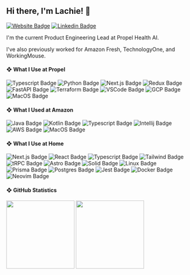 ## Hi there, I'm Lachie! 👋

[![Website Badge](https://img.shields.io/badge/-lachie.xyz-444?style=for-the-badge&logo=Firefox&logoColor=89EACD)](https://lachie.xyz)
[![Linkedin Badge](https://img.shields.io/badge/-LinkedIn-blue?style=for-the-badge&logo=Linkedin&logoColor=white&link=https://www.linkedin.com/in/lachlan-underhill-7476681a0)](https://www.linkedin.com/in/lachlan-underhill-7476681a0)

I'm the current Product Engineering Lead at Propel Health AI.

I've also previously worked for Amazon Fresh, TechnologyOne, and WorkingMouse.

#### ❖ What I Use at Propel

![Typescript Badge](https://img.shields.io/badge/TypeScript-007ACC?style=for-the-badge&logo=typescript&logoColor=white)
![Python Badge](https://img.shields.io/badge/Python-3776AB?logo=python&style=for-the-badge&logoColor=white)
![Next.js Badge](https://img.shields.io/badge/next\.js-000000?logo=nextdotjs&style=for-the-badge&logoColor=white)
![Redux Badge](https://img.shields.io/badge/-redux-764ABC?style=for-the-badge&logo=redux&logoColor=white)
![FastAPI Badge](https://img.shields.io/badge/FastAPI-009688?logo=FastAPI&style=for-the-badge&logoColor=white)
![Terraform Badge](https://img.shields.io/badge/Terraform-7B42BC?logo=terraform&style=for-the-badge&logoColor=white)
![VSCode Badge](https://img.shields.io/badge/VS_Code-007ACC?logo=visualstudiocode&style=for-the-badge&logoColor=white)
![GCP Badge](https://img.shields.io/badge/GCP-4285F4?style=for-the-badge&logo=googlecloud&logoColor=white)
![MacOS Badge](https://img.shields.io/badge/MacOS-white?logo=apple&style=for-the-badge&logoColor=grey)

#### ❖ What I Used at Amazon

![Java Badge](https://img.shields.io/badge/Java-497292?logo=java&style=for-the-badge&logoColor=white)
![Kotlin Badge](https://img.shields.io/badge/Kotlin-7F52FF?logo=kotlin&style=for-the-badge&logoColor=white)
![Typescript Badge](https://img.shields.io/badge/-TypeScript-007ACC?style=for-the-badge&logo=typescript&logoColor=white)
![Intellij Badge](https://img.shields.io/badge/IntelliJ-black?logo=intellij-idea&style=for-the-badge&logoColor=white)
![AWS Badge](https://img.shields.io/badge/AWS-232F3E?style=for-the-badge&logo=amazon-aws&logoColor=white)
![MacOS Badge](https://img.shields.io/badge/MacOS-white?logo=apple&style=for-the-badge&logoColor=grey)

#### ❖ What I Use at Home

![Next.js Badge](https://img.shields.io/badge/Next.js-black?logo=next.js&style=for-the-badge&logoColor=white)
![React Badge](https://img.shields.io/badge/React-45b8d8?logo=react&style=for-the-badge&logoColor=white)
![Typescript Badge](https://img.shields.io/badge/-TypeScript-007ACC?style=for-the-badge&logo=typescript&logoColor=white)
![Tailwind Badge](https://img.shields.io/badge/-Tailwind-06B6D4?style=for-the-badge&logo=tailwindcss&logoColor=white)
![tRPC Badge](https://img.shields.io/badge/-tRPC-388CCB?style=for-the-badge&logo=trpc&logoColor=white)
![Astro Badge](https://img.shields.io/badge/Astro-FF5D01?logo=astro&style=for-the-badge&logoColor=white)
![Solid Badge](https://img.shields.io/badge/Solid-2C4F7C?logo=solid&style=for-the-badge&logoColor=white)
![Linux Badge](https://img.shields.io/badge/Linux-1793D1?style=for-the-badge&logo=linux&logoColor=white)
![Prisma Badge](https://img.shields.io/badge/-Prisma-2D3748?style=for-the-badge&logo=prisma&logoColor=white)
![Postgres Badge](https://img.shields.io/badge/-PostgreSQL-4169E1?style=for-the-badge&logo=postgresql&logoColor=white)
![Jest Badge](https://img.shields.io/badge/-Jest-C21325?style=for-the-badge&logo=jest&logoColor=white)
![Docker Badge](https://img.shields.io/badge/-Docker-2496ED?style=for-the-badge&logo=docker&logoColor=white)
![Neovim Badge](https://img.shields.io/badge/Neovim-57A143?style=for-the-badge&logo=neovim&logoColor=white)

#### ❖ GitHub Statistics

<div>
  <img height="180em" src="https://bambanah-github-readme-stats.vercel.app/api?username=bambanah&show_icons=true&hide_border=true&include_all_commits=true&count_private=true&theme=github_dark" />
  <img height="180em" src="https://bambanah-github-readme-stats.vercel.app/api/top-langs/?username=bambanah&layout=compact&hide_border=true&langs_count=8&count_private=true&theme=github_dark"/>
</div>
